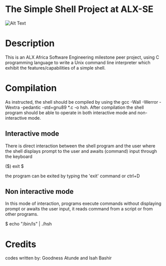 # The Simple Shell Project at ALX-SE

![Alt Text](https://camo.githubusercontent.com/de922f3a0aec73d3c30c0af58c5a8e8a24c4bd1193e43ec4a27be56a7c7d3a94/68747470733a2f2f73332e616d617a6f6e6177732e636f6d2f696e7472616e65742d70726f6a656374732d66696c65732f686f6c626572746f6e7363686f6f6c2d6c6f775f6c6576656c5f70726f6772616d6d696e672f3233352f7368656c6c2e6a706567)


# Description

This is an ALX Africa Software Engineering milestone peer project, using C programming language to write a Unix command line interpreter which exhibit the features/capabilities of a simple shell.

# Compilation

As instructed, the shell should be compiled by using the gcc -Wall -Werror -Wextra -pedantic -std=gnu89 *.c -o hsh. After compilation the shell program should be able to operate in both interactive mode and non-interactive mode.

## Interactive mode

There is direct interaction between the shell program and the user where the shell displays prompt to the user and awaits (command) input through the keyboard

($) exit
 $
 
the program can be exited by typing the 'exit' command or ctrl+D

## Non interactive mode

In this mode of interaction, programs execute commands without displaying prompt or awaits the user input, it reads command from a script or from other programs.

$ echo "/bin/ls" | ./hsh


# Credits

codes written by: Goodness Atunde and Isah Bashir
